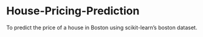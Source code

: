 # House-Pricing-Prediction
To predict the price of a house in Boston using scikit-learn’s boston dataset.
